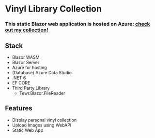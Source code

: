 # Vinyl Library Collection
### This static Blazor web application is hosted on Azure: [check out my collection!](https://www.google.com)
## Stack
- Blazor WASM
- Blazor Server
- Azure for hosting
- (Database) Azure Data Studio
- .NET 6
- EF CORE
- Third Party Library
  - Tewr.Blazor.FileReader
  
## Features
- Display personal vinyl collection
- Upload Images using WebAPI
- Static Web App
